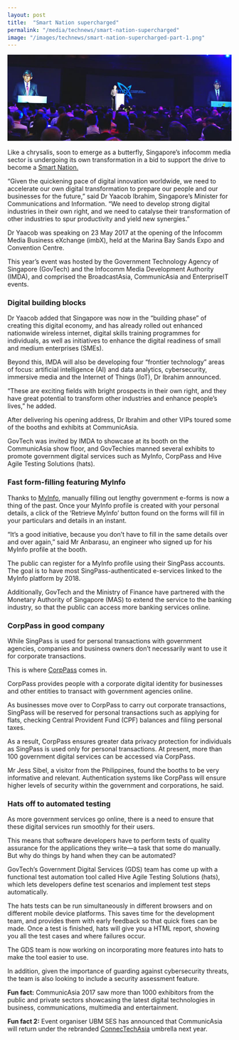 ```yaml
---
layout: post
title:  "Smart Nation supercharged"
permalink: "/media/technews/smart-nation-supercharged"
image: "/images/technews/smart-nation-supercharged-part-1.png"
---
```


![Smart Nation supercharged](/images/technews/smart-nation-supercharged-part-1.png)

Like a chrysalis, soon to emerge as a butterfly, Singapore’s infocomm media sector is undergoing its own transformation in a bid to support the drive to become a [Smart Nation.](https://www.smartnation.sg/)

“Given the quickening pace of digital innovation worldwide, we need to accelerate our own digital transformation to prepare our people and our businesses for the future,” said Dr Yaacob Ibrahim, Singapore’s Minister for Communications and Information. “We need to develop strong digital industries in their own right, and we need to catalyse their transformation of other industries to spur productivity and yield new synergies.”

Dr Yaacob was speaking on 23 May 2017 at the opening of the Infocomm Media Business eXchange (imbX), held at the Marina Bay Sands Expo and Convention Centre.

This year’s event was hosted by the Government Technology Agency of Singapore (GovTech) and the Infocomm Media Development Authority (IMDA), and comprised the BroadcastAsia, CommunicAsia and EnterpriseIT events.

### **Digital building blocks**
Dr Yaacob added that Singapore was now in the “building phase” of creating this digital economy, and has already rolled out enhanced nationwide wireless internet, digital skills training programmes for individuals, as well as initiatives to enhance the digital readiness of small and medium enterprises (SMEs).

Beyond this, IMDA will also be developing four “frontier technology” areas of focus: artificial intelligence (AI) and data analytics, cybersecurity, immersive media and the Internet of Things (IoT), Dr Ibrahim announced.

“These are exciting fields with bright prospects in their own right, and they have great potential to transform other industries and enhance people’s lives,” he added.

After delivering his opening address, Dr Ibrahim and other VIPs toured some of the booths and exhibits at CommunicAsia.

GovTech was invited by IMDA to showcase at its booth on the CommunicAsia show floor, and GovTechies manned several exhibits to promote government digital services such as MyInfo, CorpPass and Hive Agile Testing Solutions (hats).

### **Fast form-filling featuring MyInfo**
Thanks to [MyInfo](https://www.singpass.gov.sg/myinfo/intro), manually filling out lengthy government e-forms is now a thing of the past. Once your MyInfo profile is created with your personal details, a click of the ‘Retrieve MyInfo’ button found on the forms will fill in your particulars and details in an instant.

“It’s a good initiative, because you don’t have to fill in the same details over and over again,” said Mr Anbarasu, an engineer who signed up for his MyInfo profile at the booth.

The public can register for a MyInfo profile using their SingPass accounts. The goal is to have most SingPass-authenticated e-services linked to the MyInfo platform by 2018.

Additionally, GovTech and the Ministry of Finance have partnered with the Monetary Authority of Singapore (MAS) to extend the service to the banking industry, so that the public can access more banking services online.

### **CorpPass in good company**
While SingPass is used for personal transactions with government agencies, companies and business owners don’t necessarily want to use it for corporate transactions.

This is where [CorpPass](https://www.corppass.gov.sg/) comes in.

CorpPass provides people with a corporate digital identity for businesses and other entities to transact with government agencies online.

As businesses move over to CorpPass to carry out corporate transactions, SingPass will be reserved for personal transactions such as applying for flats, checking Central Provident Fund (CPF) balances and filing personal taxes.

As a result, CorpPass ensures greater data privacy protection for individuals as SingPass is used only for personal transactions. At present, more than 100 government digital services can be accessed via CorpPass.

Mr Jess Sibel, a visitor from the Philippines, found the booths to be very informative and relevant. Authentication systems like CorpPass will ensure higher levels of security within the government and corporations, he said.

### **Hats off to automated testing**
As more government services go online, there is a need to ensure that these digital services run smoothly for their users.

This means that software developers have to perform tests of quality assurance for the applications they write—a task that some do manually. But why do things by hand when they can be automated?

GovTech’s Government Digital Services (GDS) team has come up with a functional test automation tool called Hive Agile Testing Solutions (hats), which lets developers define test scenarios and implement test steps automatically.

The hats tests can be run simultaneously in different browsers and on different mobile device platforms. This saves time for the development team, and provides them with early feedback so that quick fixes can be made. Once a test is finished, hats will give you a HTML report, showing you all the test cases and where failures occur.

The GDS team is now working on incorporating more features into hats to make the tool easier to use.

In addition, given the importance of guarding against cybersecurity threats, the team is also looking to include a security assessment feature.

**Fun fact:** CommunicAsia 2017 saw more than 1000 exhibitors from the public and private sectors showcasing the latest digital technologies in business, communications, multimedia and entertainment.

**Fun fact 2:** Event organiser UBM SES has announced that CommunicAsia will return under the rebranded [ConnecTechAsia](https://www.communicasia.com/) umbrella next year.
